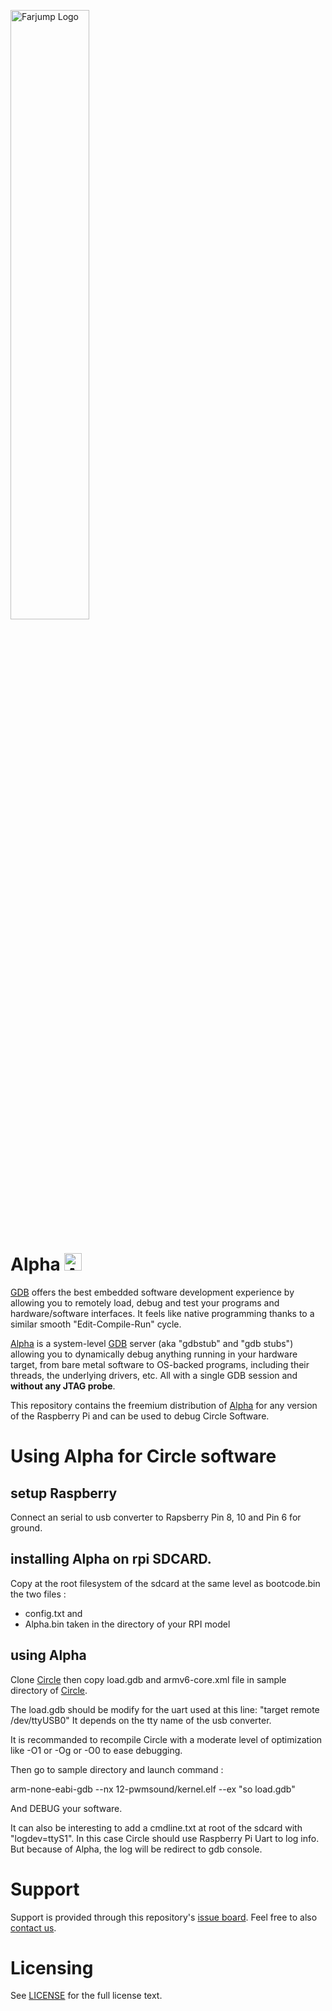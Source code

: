 <a href="https://farjump.io/" target="_blank"><img alt="Farjump Logo" src="https://cdn.rawgit.com/farjump/raspberry-pi/master/doc/img/logo-farjump.svg" width="50%" /></a>

Alpha <img alt="Alpha Logo" src="https://cdn.rawgit.com/farjump/raspberry-pi/master/doc/img/logo-alpha.svg" width="28" style="display: inline-block" />
======================

[GDB] offers the best embedded software development experience by
allowing you to remotely load, debug and test your programs and
hardware/software interfaces. It feels like native programming thanks
to a similar smooth "Edit-Compile-Run" cycle.

[Alpha] is a system-level [GDB] server (aka "gdbstub" and "gdb stubs")
allowing you to dynamically debug anything running in your hardware
target, from bare metal software to OS-backed programs, including
their threads, the underlying drivers, etc. All with a single GDB
session and **without any JTAG probe**.

This repository contains the freemium distribution of [Alpha] for any
version of the Raspberry Pi and can be used to debug Circle Software.


# Using Alpha for Circle software


## setup Raspberry

Connect an serial to usb converter to Rapsberry Pin 8, 10 and Pin 6 for ground.

## installing Alpha on rpi SDCARD.

Copy at the root filesystem of the sdcard at the same level as bootcode.bin the two files :
* config.txt and
* Alpha.bin taken in the directory of your RPI model

## using Alpha

Clone [Circle] then copy load.gdb and armv6-core.xml file in sample directory of [Circle].

The load.gdb should be modify for the uart used at this line: "target remote /dev/ttyUSB0"
It depends on the tty name of the usb converter.

It is recommanded to recompile Circle with a moderate level of optimization like -O1 or -Og or -O0 to ease debugging.

Then go to sample directory and launch command :

arm-none-eabi-gdb --nx 12-pwmsound/kernel.elf  --ex "so load.gdb"

And DEBUG your software.

It can also be interesting to add a cmdline.txt at root of the sdcard with "logdev=ttyS1".
In this case Circle should use Raspberry Pi Uart to log info.
But because of Alpha, the log will be redirect to gdb console.

# Support

Support is provided through this repository's [issue board](https://github.com/farjump/Alpha_Raspberry_Pi_Circle/issues).
Feel free to also [contact us][contact-us].


# Licensing

See [LICENSE](LICENSE) for the full license text.


[Alpha]: https://farjump.io
[GDB]: https://sourceware.org/gdb/current/onlinedocs/gdb/Summary.html
[newlib]: https://sourceware.org/newlib/
[write]: https://sourceware.org/gdb/current/onlinedocs/gdb/Assignment.html
[read]: https://sourceware.org/gdb/onlinedocs/gdb/Memory.html
[time-to-blink-a-led]: https://www.youtube.com/watch?v=niSBhjHa22I
[contact-us]: https://farjump.io/contact-us
[img-gdb-fileio]: https://cdn.rawgit.com/farjump/raspberry-pi/master/doc/img/gdb-fileio.svg
[img-rpi-embedded-dev]: https://cdn.rawgit.com/farjump/raspberry-pi/master/doc/img/rpi-embedded-dev.svg
[arm-toolchain]: https://developer.arm.com/open-source/gnu-toolchain/gnu-rm
[Circle]: https://github.com/rsta2/circle
